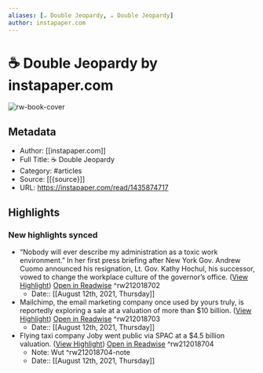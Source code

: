```yaml
---
aliases: [☕️ Double Jeopardy, ☕️ Double Jeopardy]
author: instapaper.com
---
```

# ☕️ Double Jeopardy by instapaper.com

![rw-book-cover](https://readwise-assets.s3.amazonaws.com/static/images/article3.5c705a01b476.png)

## Metadata
- Author: [[instapaper.com]]
- Full Title: ☕️ Double Jeopardy
- Category: #articles
- Source: [[{source}]]
- URL: https://instapaper.com/read/1435874717

## Highlights
### New highlights synced
- “Nobody will ever describe my administration as a toxic work environment.”
  In her first press briefing after New York Gov. Andrew Cuomo announced his resignation, Lt. Gov. Kathy Hochul, his successor, vowed to change the workplace culture of the governor’s office. ([View Highlight](https://instapaper.com/read/1435874717/17169157)) [Open in Readwise](https://readwise.io/open/212018702) ^rw212018702
    - Date:: [[August 12th, 2021, Thursday]]
- Mailchimp, the email marketing company once used by yours truly, is reportedly exploring a sale at a valuation of more than $10 billion. ([View Highlight](https://instapaper.com/read/1435874717/17169179)) [Open in Readwise](https://readwise.io/open/212018703) ^rw212018703
    - Date:: [[August 12th, 2021, Thursday]]
- Flying taxi company Joby went public via SPAC at a $4.5 billion valuation. ([View Highlight](https://instapaper.com/read/1435874717/17169182)) [Open in Readwise](https://readwise.io/open/212018704) ^rw212018704
    - Note: Wut ^rw212018704-note
    - Date:: [[August 12th, 2021, Thursday]]
